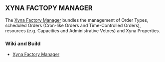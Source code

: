 ## XYNA FACTOPY MANAGER

The [Xyna Factory Manager](https://github.com/GIP-SmartMercial/xyna-factory-manager/wiki) bundles the management of Order Types, scheduled Orders (Cron-like Orders and Time-Controlled Orders), resources (e.g. Capacities and Administrative Vetoes) and Xyna Properties.

### Wiki and Build
* [Xyna Factory Manager](https://github.com/GIP-SmartMercial/xyna-factory-manager/wiki)

